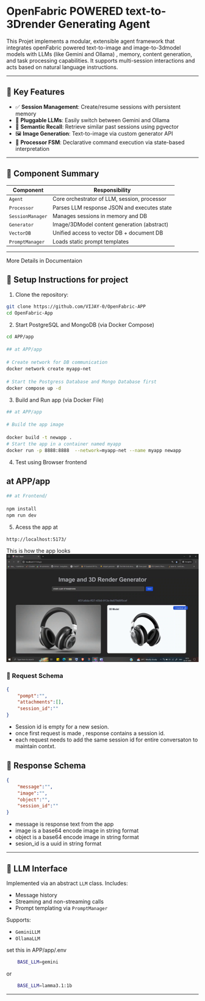 # OpenFabric POWERED text-to-3Drender Generating Agent


This Projet implements a modular, extensible agent framework that integrates openFabric powered text-to-image and image-to-3dmodel models with  LLMs (like Gemini and Ollama) , memory, content generation, and task processing capabilities. It supports multi-session interactions and acts based on natural language instructions.

---

## 🚀 Key Features

- ✅ **Session Management**: Create/resume sessions with persistent memory  
- 🤖 **Pluggable LLMs**: Easily switch between Gemini and Ollama  
- 🧠 **Semantic Recall**: Retrieve similar past sessions using pgvector  
- 🖼️ **Image Generation**: Text-to-image via custom generator API  
- 🔧 **Processor FSM**: Declarative command execution via state-based interpretation  

---



## 🧩 Component Summary

| Component        | Responsibility                               |
|------------------|----------------------------------------------|
| `Agent`          | Core orchestrator of LLM, session, processor |
| `Processor`      | Parses LLM response JSON and executes state  |
| `SessionManager` | Manages sessions in memory and DB            |
| `Generator`      | Image/3DModel content generation (abstract)  |
| `VectorDB`       | Unified access to vector DB + document DB    |
| `PromptManager`  | Loads static prompt templates                |

---

More Details in Documentaion



## 📌 Setup Instructions for project

1. Clone the repository:


```bash
git clone https://github.com/VIJAY-0/OpenFabric-APP
cd OpenFabric-App

```

2. Start PostgreSQL and MongoDB (via Docker Compose)

```bash
cd APP/app

## at APP/app

# Create network for DB communication
docker network create myapp-net

# Start the Postgress Database and Mongo Database first
docker compose up -d  


```

3. Build and Run app (via Docker File)

```bash
## at APP/app

# Build the app image

docker build -t newapp .
# Start the app in a container named myapp
docker run -p 8888:8888  --network=myapp-net --name myapp newapp

```

4. Test using Browser frontend
## at APP/app

```bash
## at Frontend/

npm install 
npm run dev

```
5. Acess the app at
 
 `http://localhost:5173/`

This is how the app looks
![APP](./AppScreenshot.png)


### 🚀 Request Schema

```json
{
    "pompt":"",
    "attachments":[],
    "session_id":""
}
```

- Session id is empty for a new sesion.
- once first request is made , response contains a session id. 
- each request needs to add the same session id for entire conversaton to maintain contxt.


## 🚀 Response Schema

```json
{
    "message":"",
    "image":"",
    "object":"",
    "session_id":""
}

```
- message is response text from the app
- image is a base64 encode image in string format
- object is a base64 encode image in string format
- sesion_id is a uuid in string format


---

## 🧠 LLM Interface

Implemented via an abstract `LLM` class. Includes:

- Message history  
- Streaming and non-streaming calls  
- Prompt templating via `PromptManager`

Supports:

- `GeminiLLM`  
- `OllamaLLM`  

set this in APP/app/.env 

```bash
    BASE_LLM=gemini
```
or 

```bash
    BASE_LLM=lamma3.1:1b
```

---
